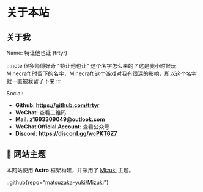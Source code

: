 # 关于本站

## 关于我

Name: 特让他也让 (trtyr)

:::note
很多师傅好奇 "特让他也让" 这个名字怎么来的？这是我小时候玩 Minecraft 时留下的名字，Minecraft 这个游戏对我有很深的影响，所以这个名字就一直被我留了下来
:::

Social:
- **Github**: **https://github.com/trtyr**
- **WeChat**: <span class="image-hover-preview" data-image="https://image-hosting-1314508256.cos.ap-shanghai.myqcloud.com/person/wechat.png">查看二维码</span>
- **Mail**: **z1693309049@outlook.com**
- **WeChat Official Account**: <span class="image-hover-preview" data-image="https://image-hosting-1314508256.cos.ap-shanghai.myqcloud.com/person/WeChat_Official_Accoun.jpg">查看公众号</span>
- **Discord**: **https://discord.gg/wcPKT6Z7**

## 🌟 网站主题

本网站使用 **Astro** 框架构建，并采用了 [Mizuki](https://github.com/matsuzaka-yuki/mizuki) 主题。

::github{repo="matsuzaka-yuki/Mizuki"}
